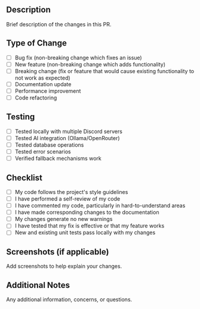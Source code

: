 ## Description
Brief description of the changes in this PR.

## Type of Change
- [ ] Bug fix (non-breaking change which fixes an issue)
- [ ] New feature (non-breaking change which adds functionality)
- [ ] Breaking change (fix or feature that would cause existing functionality to not work as expected)
- [ ] Documentation update
- [ ] Performance improvement
- [ ] Code refactoring

## Testing
- [ ] Tested locally with multiple Discord servers
- [ ] Tested AI integration (Ollama/OpenRouter)
- [ ] Tested database operations
- [ ] Tested error scenarios
- [ ] Verified fallback mechanisms work

## Checklist
- [ ] My code follows the project's style guidelines
- [ ] I have performed a self-review of my code
- [ ] I have commented my code, particularly in hard-to-understand areas
- [ ] I have made corresponding changes to the documentation
- [ ] My changes generate no new warnings
- [ ] I have tested that my fix is effective or that my feature works
- [ ] New and existing unit tests pass locally with my changes

## Screenshots (if applicable)
Add screenshots to help explain your changes.

## Additional Notes
Any additional information, concerns, or questions.